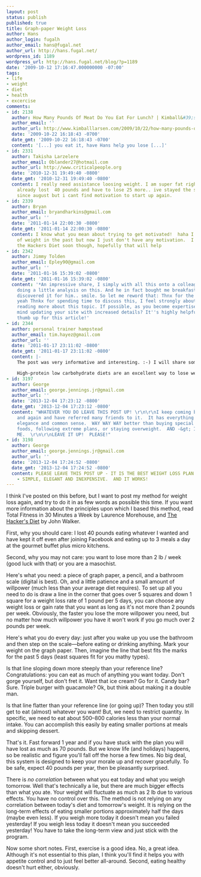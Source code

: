 ```yaml
---
layout: post
status: publish
published: true
title: Graph-paper Weight Loss
author: Hans
author_login: fugalh
author_email: hans@fugal.net
author_url: http://hans.fugal.net/
wordpress_id: 1189
wordpress_url: http://hans.fugal.net/blog/?p=1189
date: '2009-10-12 17:16:47.000000000 -07:00'
tags:
- life
- weight
- diet
- health
- excercise
comments:
- id: 2138
  author: How Many Pounds Of Meat Do You Eat For Lunch? | Kimball&#39;s House Of Pain
  author_email: ''
  author_url: http://www.kimballlarsen.com/2009/10/22/how-many-pounds-of-meat-do-you-eat-for-lunch/
  date: '2009-10-22 16:18:43 -0700'
  date_gmt: '2009-10-22 16:18:43 -0700'
  content: '[...] you eat it, have Hans help you lose [...]'
- id: 2331
  author: Takisha Larzelere
  author_email: Oblander27@hotmail.com
  author_url: http://www.criticalpeople.org
  date: '2010-12-31 19:49:40 -0800'
  date_gmt: '2010-12-31 19:49:40 -0800'
  content: I really need assistance loosing weight. I am super fat right now. :( I
    already lost  40 pounds and have to lose 25 more.. ive stayed the same weight
    since august but i cant find motivation to start up again.
- id: 2339
  author: Bryan
  author_email: bryandharkins@gmail.com
  author_url: ''
  date: '2011-01-14 22:00:30 -0800'
  date_gmt: '2011-01-14 22:00:30 -0800'
  content: I know what you mean about trying to get motivated!  haha I lost a lot
    of weight in the past but now I just don't have any motivation.  I will be reading
    the Hackers Diet soon though, hopefully that will help
- id: 2342
  author: Jimmy Tolden
  author_email: Epley90@gmail.com
  author_url: ''
  date: '2011-01-16 15:39:02 -0800'
  date_gmt: '2011-01-16 15:39:02 -0800'
  content: '*An impressive share, I simply with all this onto a colleague who was
    doing a little analysis on this. And he in fact bought me breakfast because I
    discovered it for him.. smile. So let me reword that: Thnx for the treat! But
    yeah Thnkx for spending time to discuss this, I feel strongly about this and love
    reading more about this topic. If possible, as you become expertise, would you
    mind updating your site with increased details? It''s highly helpful for me. Big
    thumb up for this article!'
- id: 2344
  author: personal trainer hampstead
  author_email: tim.hayez@gmail.com
  author_url: ''
  date: '2011-01-17 23:11:02 -0800'
  date_gmt: '2011-01-17 23:11:02 -0800'
  content: |-
    The post was very informative and interesting. :-) I will share some tips to you guys.

    High-protein low carbohydrate diets are an excellent way to lose weight. Most of us consume far too much or the wrong types of carbohydrates and not enough protein. The end result is that we have become predominantly a sugar (aka carbohydrates) burning race. Our body uses three main sources of energy, fats, carbohydrates and protein. If you are consuming lots of carbs then your body will tell itself to use that as its main energy source as out of the three it finds this easiest to draw its energy from. The end result is that your metabolic rate will slow down and burn less body fat at rest, and fat loss becomes more difficult.
- id: 3197
  author: George
  author_email: george.jennings.jr@gmail.com
  author_url: ''
  date: '2013-12-04 17:23:12 -0800'
  date_gmt: '2013-12-04 17:23:12 -0800'
  content: "WHATEVER YOU DO LEAVE THIS POST UP! \r\n\r\nI keep coming back to it time
    and again and have referred many friends to it.  It has everything - simplicity,
    elegance and common sense.  WAY WAY WAY better than buying special costly diet
    foods, following extreme plans, or staying overweight.  AND -&gt; IT WORKED FOR
    ME.  \r\n\r\nLEAVE IT UP!  PLEASE!"
- id: 3198
  author: George
  author_email: george.jennings.jr@gmail.com
  author_url: ''
  date: '2013-12-04 17:24:52 -0800'
  date_gmt: '2013-12-04 17:24:52 -0800'
  content: PLEASE LEAVE THIS POST UP - IT IS THE BEST WEIGHT LOSS PLAN ON THE PLANET
    - SIMPLE, ELEGANT AND INEXPENSIVE.  AND IT WORKS!
---
```

I think I've posted on this before, but I want to post my method for weight loss again, and try to do it in as few words as possible this time. If you want more information about the principles upon which I based this method, read Total Fitness in 30 Minutes a Week by Laurence Morehouse, and <a href="http://www.fourmilab.ch/hackdiet/">The Hacker's Diet</a> by John Walker.

First, why you should care: I lost 40 pounds eating whatever I wanted and have kept it off even after joining Facebook and eating up to 3 meals a day at the gourmet buffet plus micro kitchens.

Second, why you may not care: you want to lose more than 2 lb / week (good luck with that) or you are a masochist.

Here's what you need: a piece of graph paper, a pencil, and a bathroom scale (digital is best). Oh, and a little patience and a small amount of willpower (much less than your average diet requires). To set up all you need to do is draw a line in the corner that goes over 5 squares and down 1 square for a weight loss rate of 1 pound per 5 days, you can choose any weight loss or gain rate that you want as long as it's not more than 2 pounds per week.  Obviously, the faster you lose the more willpower you need, but no matter how much willpower you have it won't work if you go much over 2 pounds per week.

Here's what you do every day: just after you wake up you use the bathroom and then step on the scale—before eating or drinking anything. Mark your weight on the graph paper. Then, imagine the line that best fits the marks for the past 5 days (least squares fit for you mathy types).

Is that line sloping down more steeply than your reference line?  Congratulations: you can eat as much of anything you want today. Don't gorge yourself, but don't fret it. Want that ice cream? Go for it. Candy bar? Sure.  Triple burger with guacamole? Ok, but think about making it a double man.

Is that line flatter than your reference line (or going up)?  Then today you still get to eat (almost) whatever you want! But, we need to restrict quantity. In specific, we need to eat about 500–800 calories less than your normal intake. You can accomplish this easily by eating smaller portions at meals and skipping dessert.

That's it. Fast forward 1 year and if you have stuck with the plan you will have lost as much as 70 pounds. But we know life (and holidays) happens, so be realistic and figure you'll fall off the horse a few times. No big deal, this system is designed to keep your morale up and recover gracefully. To be safe, expect 40 pounds per year, then be pleasantly surprised.

There is <em>no correlation</em> between what you eat today and what you weigh tomorrow. Well that's technically a lie, but there are much bigger effects than what you ate. Your weight will fluctuate as much as 2 lb due to various effects. You have no control over this. The method is not relying on any correlation between today's diet and tomorrow's weight.  It is relying on the long-term effects of eating smaller portions approximately half the days (maybe even less). If you weigh more today it doesn't mean you failed yesterday! If you weigh less today it doesn't mean you succeeded yesterday! You have to take the long-term view and just stick with the program.

Now some short notes. First, exercise is a good idea. No, a great idea.  Although it's not essential to this plan, I think you'll find it helps you with appetite control and to just feel better all-around. Second, eating healthy doesn't hurt either, obviously.
